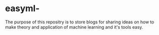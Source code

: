 # easyml-
The purpose of this repositry is to store blogs for sharing ideas on how to make theory and application of machine learning and it's tools easy.
